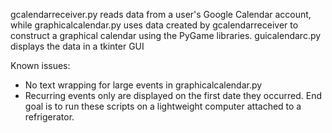 gcalendarreceiver.py reads data from a user's Google Calendar account, while graphicalcalendar.py uses data created by gcalendarreceiver to construct a graphical calendar using the PyGame libraries.
guicalendarc.py displays the data in a tkinter GUI

Known issues:
- No text wrapping for large events in graphicalcalendar.py
- Recurring events only are displayed on the first date they occurred.
End goal is to run these scripts on a lightweight computer attached to a refrigerator.
